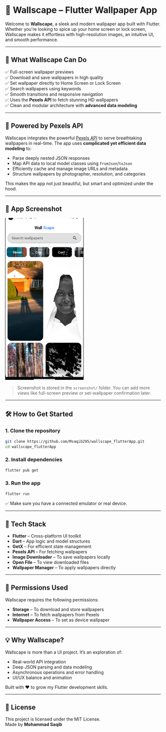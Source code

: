 
# 🌄 Wallscape – Flutter Wallpaper App

Welcome to **Wallscape**, a sleek and modern wallpaper app built with Flutter. Whether you're looking to spice up your home screen or lock screen, Wallscape makes it effortless with high-resolution images, an intuitive UI, and smooth performance.

---

## 🚀 What Wallscape Can Do

✅ Full-screen wallpaper previews  
✅ Download and save wallpapers in high quality  
✅ Set wallpaper directly to Home Screen or Lock Screen  
✅ Search wallpapers using keywords  
✅ Smooth transitions and responsive navigation  
✅ Uses the **Pexels API** to fetch stunning HD wallpapers  
✅ Clean and modular architecture with **advanced data modeling**

---

## 📡 Powered by Pexels API

Wallscape integrates the powerful [Pexels API](https://www.pexels.com/api/) to serve breathtaking wallpapers in real-time. The app uses **complicated yet efficient data modeling** to:

- Parse deeply nested JSON responses  
- Map API data to local model classes using `fromJson`/`toJson`  
- Efficiently cache and manage image URLs and metadata  
- Structure wallpapers by photographer, resolution, and categories  

This makes the app not just beautiful, but smart and optimized under the hood.

---

## 📸 App Screenshot

![Wallscape Preview](screenshot/Screenshot%202025-08-05%20022849.png)  
> Screenshot is stored in the `screenshot/` folder. You can add more views like full-screen preview or set-wallpaper confirmation later.

---

## 🛠️ How to Get Started

### 1. Clone the repository

```bash
git clone https://github.com/Msaqib295/wallscape_flutterApp.git
cd wallscape_flutterApp
```

### 2. Install dependencies

```bash
flutter pub get
```

### 3. Run the app

```bash
flutter run
```

✅ Make sure you have a connected emulator or real device.

---

## 🔧 Tech Stack

- **Flutter** – Cross-platform UI toolkit  
- **Dart** – App logic and model structures  
- **GetX** – For efficient state management  
- **Pexels API** – For fetching wallpapers  
- **Image Downloader** – To save wallpapers locally  
- **Open File** – To view downloaded files  
- **Wallpaper Manager** – To apply wallpapers directly  

---

## 🔐 Permissions Used

Wallscape requires the following permissions:

- **Storage** – To download and store wallpapers  
- **Internet** – To fetch wallpapers from Pexels  
- **Wallpaper Access** – To set as device wallpaper  

---

## 💡 Why Wallscape?

Wallscape is more than a UI project. It’s an exploration of:

- Real-world API integration  
- Deep JSON parsing and data modeling  
- Asynchronous operations and error handling  
- UI/UX balance and animation  

Built with ❤️ to grow my Flutter development skills.

---

## 📄 License

This project is licensed under the MIT License.  
Made by **Mohammad Saqib**
